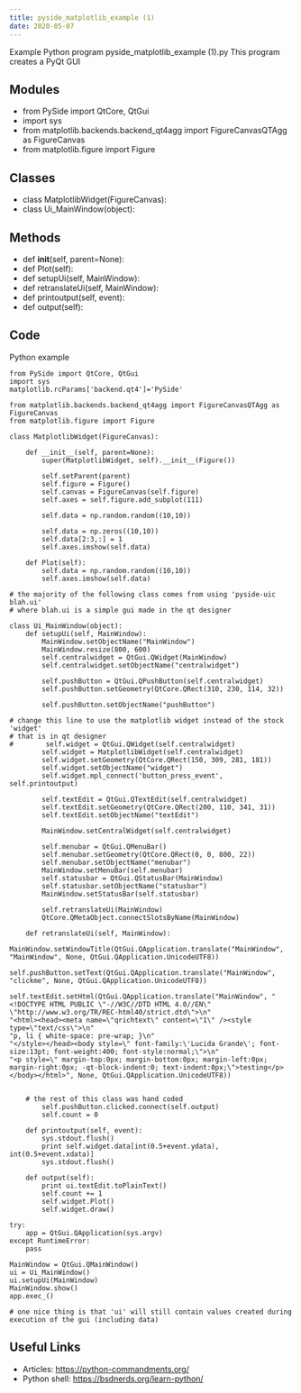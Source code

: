 ```yaml
---
title: pyside_matplotlib_example (1)
date: 2020-05-07
---
```

Example Python program pyside_matplotlib_example (1).py
This program creates a PyQt GUI

## Modules

* from PySide import QtCore, QtGui
* import sys
* from matplotlib.backends.backend_qt4agg import FigureCanvasQTAgg as FigureCanvas
* from matplotlib.figure import Figure

## Classes

* class MatplotlibWidget(FigureCanvas):
* class Ui_MainWindow(object):

## Methods

* def __init__(self, parent=None):
* def Plot(self):
* def setupUi(self, MainWindow):
* def retranslateUi(self, MainWindow):
* def printoutput(self, event):
* def output(self):

## Code

Python example

    from PySide import QtCore, QtGui
    import sys
    matplotlib.rcParams['backend.qt4']='PySide'
    
    from matplotlib.backends.backend_qt4agg import FigureCanvasQTAgg as FigureCanvas
    from matplotlib.figure import Figure
    
    class MatplotlibWidget(FigureCanvas):
    
        def __init__(self, parent=None):
            super(MatplotlibWidget, self).__init__(Figure())
    
            self.setParent(parent)
            self.figure = Figure()
            self.canvas = FigureCanvas(self.figure)
            self.axes = self.figure.add_subplot(111)
            
            self.data = np.random.random((10,10))
            
            self.data = np.zeros((10,10))
            self.data[2:3,:] = 1
            self.axes.imshow(self.data)
            
        def Plot(self):
            self.data = np.random.random((10,10))
            self.axes.imshow(self.data)
    
    # the majority of the following class comes from using 'pyside-uic blah.ui'  
    # where blah.ui is a simple gui made in the qt designer
    
    class Ui_MainWindow(object):
        def setupUi(self, MainWindow):
            MainWindow.setObjectName("MainWindow")
            MainWindow.resize(800, 600)
            self.centralwidget = QtGui.QWidget(MainWindow)
            self.centralwidget.setObjectName("centralwidget")
    
            self.pushButton = QtGui.QPushButton(self.centralwidget)
            self.pushButton.setGeometry(QtCore.QRect(310, 230, 114, 32))
    
            self.pushButton.setObjectName("pushButton")
    
    # change this line to use the matplotlib widget instead of the stock 'widget'
    # that is in qt designer
    #        self.widget = QtGui.QWidget(self.centralwidget)
            self.widget = MatplotlibWidget(self.centralwidget)
            self.widget.setGeometry(QtCore.QRect(150, 309, 281, 181))
            self.widget.setObjectName("widget")
            self.widget.mpl_connect('button_press_event', self.printoutput)
    
            self.textEdit = QtGui.QTextEdit(self.centralwidget)
            self.textEdit.setGeometry(QtCore.QRect(200, 110, 341, 31))
            self.textEdit.setObjectName("textEdit")
    
            MainWindow.setCentralWidget(self.centralwidget)
    
            self.menubar = QtGui.QMenuBar()
            self.menubar.setGeometry(QtCore.QRect(0, 0, 800, 22))
            self.menubar.setObjectName("menubar")
            MainWindow.setMenuBar(self.menubar)
            self.statusbar = QtGui.QStatusBar(MainWindow)
            self.statusbar.setObjectName("statusbar")
            MainWindow.setStatusBar(self.statusbar)
    
            self.retranslateUi(MainWindow)
            QtCore.QMetaObject.connectSlotsByName(MainWindow)
            
        def retranslateUi(self, MainWindow):
            MainWindow.setWindowTitle(QtGui.QApplication.translate("MainWindow", "MainWindow", None, QtGui.QApplication.UnicodeUTF8))
            self.pushButton.setText(QtGui.QApplication.translate("MainWindow", "clickme", None, QtGui.QApplication.UnicodeUTF8))
            self.textEdit.setHtml(QtGui.QApplication.translate("MainWindow", "<!DOCTYPE HTML PUBLIC \"-//W3C//DTD HTML 4.0//EN\" \"http://www.w3.org/TR/REC-html40/strict.dtd\">\n"
    "<html><head><meta name=\"qrichtext\" content=\"1\" /><style type=\"text/css\">\n"
    "p, li { white-space: pre-wrap; }\n"
    "</style></head><body style=\" font-family:\'Lucida Grande\'; font-size:13pt; font-weight:400; font-style:normal;\">\n"
    "<p style=\" margin-top:0px; margin-bottom:0px; margin-left:0px; margin-right:0px; -qt-block-indent:0; text-indent:0px;\">testing</p></body></html>", None, QtGui.QApplication.UnicodeUTF8))
    
    
        # the rest of this class was hand coded
            self.pushButton.clicked.connect(self.output)
            self.count = 0
        
        def printoutput(self, event):
            sys.stdout.flush()
            print self.widget.data[int(0.5+event.ydata), int(0.5+event.xdata)]
            sys.stdout.flush()
            
        def output(self):
            print ui.textEdit.toPlainText()
            self.count += 1
            self.widget.Plot()
            self.widget.draw()
         
    try:
        app = QtGui.QApplication(sys.argv)
    except RuntimeError:
        pass
    
    MainWindow = QtGui.QMainWindow()
    ui = Ui_MainWindow()
    ui.setupUi(MainWindow)
    MainWindow.show()
    app.exec_()
    
    # one nice thing is that 'ui' will still contain values created during execution of the gui (including data)

## Useful Links

- Articles: https://python-commandments.org/
- Python shell: https://bsdnerds.org/learn-python/
